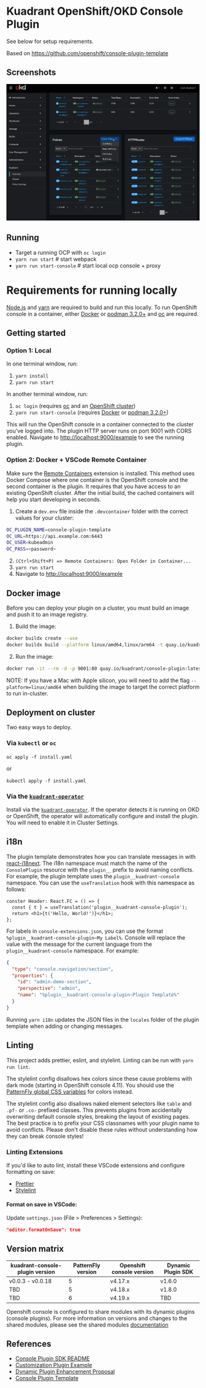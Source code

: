 # Kuadrant OpenShift/OKD Console Plugin

See below for setup requirements.

Based on https://github.com/openshift/console-plugin-template

## Screenshots

![Overview](docs/images/overview.gif)
## Running

- Target a running OCP with `oc login`
- `yarn run start` # start webpack
- `yarn run start-console` # start local ocp console + proxy

# Requirements for running locally

[Node.js](https://nodejs.org/en/) and [yarn](https://yarnpkg.com) are required
to build and run this locally. To run OpenShift console in a container, either
[Docker](https://www.docker.com) or [podman 3.2.0+](https://podman.io) and
[oc](https://console.redhat.com/openshift/downloads) are required.

## Getting started

### Option 1: Local

In one terminal window, run:

1. `yarn install`
2. `yarn run start`

In another terminal window, run:

1. `oc login` (requires [oc](https://console.redhat.com/openshift/downloads) and an [OpenShift cluster](https://console.redhat.com/openshift/create))
2. `yarn run start-console` (requires [Docker](https://www.docker.com) or [podman 3.2.0+](https://podman.io))

This will run the OpenShift console in a container connected to the cluster
you've logged into. The plugin HTTP server runs on port 9001 with CORS enabled.
Navigate to <http://localhost:9000/example> to see the running plugin.

### Option 2: Docker + VSCode Remote Container

Make sure the
[Remote Containers](https://marketplace.visualstudio.com/items?itemName=ms-vscode-remote.remote-containers)
extension is installed. This method uses Docker Compose where one container is
the OpenShift console and the second container is the plugin. It requires that
you have access to an existing OpenShift cluster. After the initial build, the
cached containers will help you start developing in seconds.

1. Create a `dev.env` file inside the `.devcontainer` folder with the correct values for your cluster:

```bash
OC_PLUGIN_NAME=console-plugin-template
OC_URL=https://api.example.com:6443
OC_USER=kubeadmin
OC_PASS=<password>
```

2. `(Ctrl+Shift+P) => Remote Containers: Open Folder in Container...`
3. `yarn run start`
4. Navigate to <http://localhost:9000/example>

## Docker image

Before you can deploy your plugin on a cluster, you must build an image and
push it to an image registry.

1. Build the image:

```bash
docker buildx create --use
docker buildx build --platform linux/amd64,linux/arm64 -t quay.io/kuadrant/console-plugin:latest --push .
```

2. Run the image:

```bash
docker run -it --rm -d -p 9001:80 quay.io/kuadrant/console-plugin:latest
```

NOTE: If you have a Mac with Apple silicon, you will need to add the flag
`--platform=linux/amd64` when building the image to target the correct platform
to run in-cluster.

## Deployment on cluster

Two easy ways to deploy.

### Via `kubectl` or `oc`

`oc apply -f install.yaml`

or

`kubectl apply -f install.yaml`

### Via the [`kuadrant-operator`](https://www.github.com/kuadrant/kuadrant-operator)

Install via the [`kuadrant-operator`](https://www.github.com/kuadrant/kuadrant-operator). If the operator detects it is running on OKD or OpenShift, the operator will automatically configure and install the plugin. You will need to enable it in Cluster Settings.

## i18n

The plugin template demonstrates how you can translate messages in with [react-i18next](https://react.i18next.com/). The i18n namespace must match
the name of the `ConsolePlugin` resource with the `plugin__` prefix to avoid
naming conflicts. For example, the plugin template uses the
`plugin__kuadrant-console` namespace. You can use the `useTranslation` hook
with this namespace as follows:

```tsx
conster Header: React.FC = () => {
  const { t } = useTranslation('plugin__kuadrant-console-plugin');
  return <h1>{t('Hello, World!')}</h1>;
};
```

For labels in `console-extensions.json`, you can use the format
`%plugin__kuadrant-console-plugin~My Label%`. Console will replace the value with
the message for the current language from the `plugin__kuadrant-console`
namespace. For example:

```json
{
  "type": "console.navigation/section",
  "properties": {
    "id": "admin-demo-section",
    "perspective": "admin",
    "name": "%plugin__kuadrant-console-plugin~Plugin Template%"
  }
}
```

Running `yarn i18n` updates the JSON files in the `locales` folder of the
plugin template when adding or changing messages.

## Linting

This project adds prettier, eslint, and stylelint. Linting can be run with
`yarn run lint`.

The stylelint config disallows hex colors since these cause problems with dark
mode (starting in OpenShift console 4.11). You should use the
[PatternFly global CSS variables](https://patternfly-react-main.surge.sh/developer-resources/global-css-variables#global-css-variables)
for colors instead.

The stylelint config also disallows naked element selectors like `table` and
`.pf-` or `.co-` prefixed classes. This prevents plugins from accidentally
overwriting default console styles, breaking the layout of existing pages. The
best practice is to prefix your CSS classnames with your plugin name to avoid
conflicts. Please don't disable these rules without understanding how they can
break console styles!

### Linting Extensions

If you'd like to auto lint, install these VSCode extensions and configure formatting on save:

- [Prettier](https://marketplace.visualstudio.com/items?itemName=esbenp.prettier-vscode)
- [Stylelint](https://marketplace.visualstudio.com/items?itemName=stylelint.vscode-stylelint)

#### Format on save in VSCode:

Update `settings.json` (File > Preferences > Settings):

```json
"editor.formatOnSave": true
```
## Version matrix

| kuadrant-console-plugin version | PatternFly version | Openshift console version | Dynamic Plugin SDK |
|---------------------------------|--------------------|---------------------------|--------------------|
|         v0.0.3 - v0.0.18        |          5         |          v4.17.x          |       v1.6.0       |
|                TBD              |          5         |          v4.18.x          |       v1.8.0       |
|                TBD              |          6         |          v4.19.x          |         TBD        |

Openshift console is configured to share modules with its dynamic plugins (console plugins). For more information on versions and changes to the shared modules, please see the shared modules [documentation](https://www.npmjs.com/package/@openshift-console/dynamic-plugin-sdk?activeTab=readme)



## References

- [Console Plugin SDK README](https://github.com/openshift/console/tree/master/frontend/packages/console-dynamic-plugin-sdk)
- [Customization Plugin Example](https://github.com/spadgett/console-customization-plugin)
- [Dynamic Plugin Enhancement Proposal](https://github.com/openshift/enhancements/blob/master/enhancements/console/dynamic-plugins.md)
- [Console Plugin Template](https://github.com/openshift/console-plugin-template)
